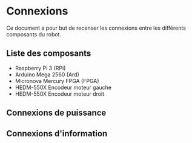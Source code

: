 # Connexions

Ce document a pour but de recenser les connexions entre les différents composants du robot.

## Liste des composants

- Raspberry Pi 3 (RPi)
- Arduino Mega 2560 (Ard)
- Micronova Mercury FPGA (FPGA)
- HEDM-550X Encodeur moteur gauche
- HEDM-550X Encodeur moteur droit

## Connexions de puissance

## Connexions d'information
